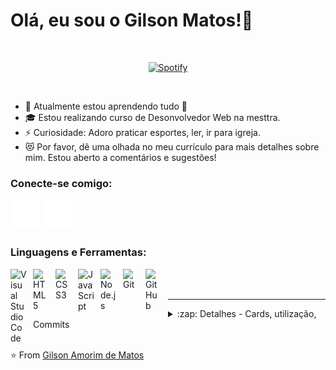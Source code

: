 # Olá, eu sou o Gilson Matos!👋 
&nbsp;&nbsp;<div align="center">
[![Spotify](https://novatorem-qr0muzzu7-gilsondmatos.vercel.app/api/spotify)](https://open.spotify.com/user/31w7sxsn3xn5ffzbonqebpm2trga)
</div>
&nbsp;&nbsp;

- 🌱 Atualmente estou aprendendo tudo 🤣
- 🎓 Estou realizando curso de Desonvolvedor Web na mesttra.
- ⚡ Curiosidade: Adoro praticar esportes, ler, ir para igreja.
- 😻 Por favor, dê uma olhada no meu currículo para mais detalhes sobre mim. Estou aberto a comentários e sugestões!

### Conecte-se comigo:

[![website](./img/linkedin-dark.svg)](https://linkedin.com/in/gilsondmatos)
[![website](./img/instagram-dark.svg)](https://instagram.com/_gilsonmatos)

### Linguagens e Ferramentas:

<img align="left" alt="Visual Studio Code" width="26px" src="https://cdn.jsdelivr.net/gh/devicons/devicon/icons/vscode/vscode-original.svg" style="padding-right:10px;" />
<img align="left" alt="HTML5" width="26px" src="https://cdn.jsdelivr.net/gh/devicons/devicon/icons/html5/html5-original.svg" style="padding-right:10px;" />
<img align="left" alt="CSS3" width="26px" src="https://cdn.jsdelivr.net/gh/devicons/devicon/icons/css3/css3-original.svg" style="padding-right:10px;" />
<img align="left" alt="JavaScript" width="26px" src="https://cdn.jsdelivr.net/gh/devicons/devicon/icons/javascript/javascript-original.svg" style="padding-right:10px;" />
<img align="left" alt="Node.js" width="26px" src="https://cdn.jsdelivr.net/gh/devicons/devicon/icons/nodejs/nodejs-original.svg" style="padding-right:10px;" />
<img align="left" alt="Git" width="26px" src="https://cdn.jsdelivr.net/gh/devicons/devicon/icons/git/git-original.svg" style="padding-right:10px;" />
<img align="left" alt="GitHub" width="26px" src="https://user-images.githubusercontent.com/3369400/139447912-e0f43f33-6d9f-45f8-be46-2df5bbc91289.png" style="padding-right:10px;" />

<br />
<br />

---

<details>
 <summary>:zap: Detalhes - Cards, utilização, Commits</summary>
 
 <br />
  
 <img align="left" alt="codeSTACKr's GitHub Stats" src="https://github-readme-stats.vercel.app/api?username=gilsondmatos&show_icons=true&theme=dracula" />

 <img align="center" height= "194" alt="codeSTACKr's GitHub Stats" src="https://github-readme-stats.vercel.app/api/top-langs/?username=gilsondmatos&layout=compact&theme=dracula" />
  
  </details>

<br />

⭐️ From [Gilson Amorim de Matos](https://github.com/gilsondmatos)
 
 
